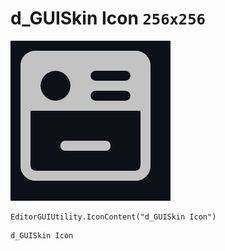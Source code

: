 # d_GUISkin Icon `256x256`
<img src="/img/d_GUISkin%20Icon.png" width=256 height=256>

``` CSharp
EditorGUIUtility.IconContent("d_GUISkin Icon")
```
```
d_GUISkin Icon
```
